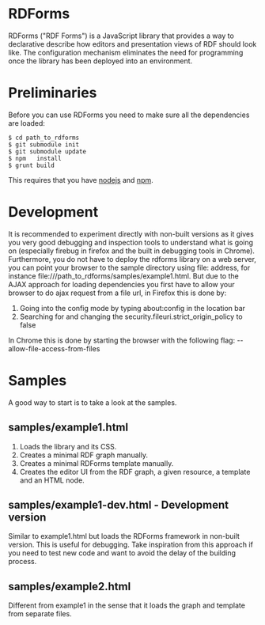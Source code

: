 # RDForms

RDForms ("RDF Forms") is a JavaScript library that provides a way to declarative describe how editors and presentation
views of RDF should look like. The configuration mechanism eliminates the need for programming once the library has
been deployed into an environment.

# Preliminaries

Before you can use RDForms you need to make sure all the dependencies are loaded:

    $ cd path_to_rdforms
    $ git submodule init
    $ git submodule update
    $ npm   install
    $ grunt build

This requires that you have [nodejs](http://nodejs.org/) and [npm](https://www.npmjs.org/).

# Development

It is recommended to experiment directly with non-built versions as it gives you very good debugging and inspection tools
to understand what is going on (especially firebug in firefox and the built in debugging tools in Chrome).
Furthermore, you do not have to deploy the rdforms library on a web server, you can point your browser to the
sample directory using file: address, for instance file:///path_to_rdforms/samples/example1.html.
But due to the AJAX approach for loading dependencies you first have to allow your browser to do ajax request from a file url,
in Firefox this is done by:

1. Going into the config mode by typing about:config in the location bar
2. Searching for and changing the security.fileuri.strict_origin_policy to false

In Chrome this is done by starting the browser with the following flag: --allow-file-access-from-files

# Samples

A good way to start is to take a look at the samples.

## samples/example1.html

1. Loads the library and its CSS.
2. Creates a minimal RDF graph manually.
3. Creates a minimal RDForms template manually.
4. Creates the editor UI from the RDF graph, a given resource, a template and an HTML node.

## samples/example1-dev.html - Development version

Similar to example1.html but loads the RDForms framework in non-built version. This is useful for debugging. Take inspiration from this approach if you need to test new code and want to avoid the delay of the building process.

## samples/example2.html

Different from example1 in the sense that it loads the graph and template from separate files.
